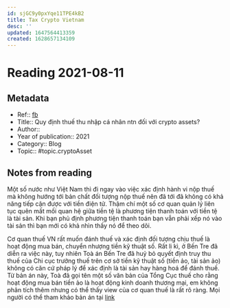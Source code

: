 ```yaml
---
id: sjGC9y0pxYqe11TPE4kB2
title: Tax Crypto Vietnam
desc: ''
updated: 1647564413359
created: 1628657134109
---
```

# Reading 2021-08-11

## Metadata

- Ref:: [fb](https://www.facebook.com/groups/phocapblockchain/posts/265451325035158/)
- Title:: Quy định thuế thu nhập cá nhân ntn đối với crypto assets?
- Author:: 
- Year of publication:: 2021
- Category:: Blog
- Topic:: #topic.cryptoAsset

## Notes from reading

Một số nước như Việt Nam thì đi ngay vào việc xác định hành vi nộp thuế mà không hướng tới bản chất đối tượng nộp thuế nên đã tới đã không có khả năng tiếp cận được với tiền điện tử. Thậm chí một số cơ quan quản lý liên tục quên mất mối quan hệ giữa tiền tệ là phương tiện thanh toán với tiền tệ là tài sản. Khi bạn phủ định phương tiện thanh toán bạn vẫn phải xếp nó vào tài sản thì bạn mới có khả nhìn thấy nó để theo dõi.


Cơ quan thuế VN rất muốn đánh thuế và xác định đối tượng chịu thuế là hoạt động mua bán, chuyển nhượng tiền kỹ thuật số. Rất li kì, ở Bến Tre đã diễn ra việc này, tuy nhiên Toà án Bến Tre đã huỷ bỏ quyết định truy thu thuế của Chi cục trưởng thuế trên cơ sở tiền kỹ thuật số (tiền ảo, tài sản ảo) không có căn cứ pháp lý để xác định là tài sản hay hàng hoá để đánh thuế. Từ bản án này, Toà đã gọi tên một số văn bản của Tổng Cục thuế cho rằng hoạt động mua bán tiền ảo là hoạt động kinh doanh thương mại, em không phân tích thêm nhưng có thể thấy view của cơ quan thuế là rất rõ ràng. Mọi người có thể tham khảo bản án tại [link](https://congbobanan.toaan.gov.vn/5ta51734t1cvn/BAN_AN_NGUYEN_VIET_C___CUC_T.pdf)
